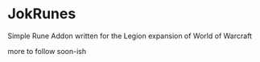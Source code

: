 # JokRunes

Simple Rune Addon written for the Legion expansion of World of Warcraft

more to follow soon-ish
